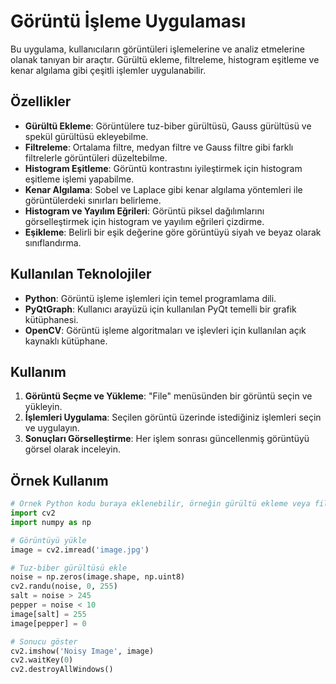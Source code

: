 # Görüntü İşleme Uygulaması

Bu uygulama, kullanıcıların görüntüleri işlemelerine ve analiz etmelerine olanak tanıyan bir araçtır. Gürültü ekleme, filtreleme, histogram eşitleme ve kenar algılama gibi çeşitli işlemler uygulanabilir.

## Özellikler

- **Gürültü Ekleme**: Görüntülere tuz-biber gürültüsü, Gauss gürültüsü ve spekül gürültüsü ekleyebilme.
- **Filtreleme**: Ortalama filtre, medyan filtre ve Gauss filtre gibi farklı filtrelerle görüntüleri düzeltebilme.
- **Histogram Eşitleme**: Görüntü kontrastını iyileştirmek için histogram eşitleme işlemi yapabilme.
- **Kenar Algılama**: Sobel ve Laplace gibi kenar algılama yöntemleri ile görüntülerdeki sınırları belirleme.
- **Histogram ve Yayılım Eğrileri**: Görüntü piksel dağılımlarını görselleştirmek için histogram ve yayılım eğrileri çizdirme.
- **Eşikleme**: Belirli bir eşik değerine göre görüntüyü siyah ve beyaz olarak sınıflandırma.

## Kullanılan Teknolojiler

- **Python**: Görüntü işleme işlemleri için temel programlama dili.
- **PyQtGraph**: Kullanıcı arayüzü için kullanılan PyQt temelli bir grafik kütüphanesi.
- **OpenCV**: Görüntü işleme algoritmaları ve işlevleri için kullanılan açık kaynaklı kütüphane.

## Kullanım

1. **Görüntü Seçme ve Yükleme**: "File" menüsünden bir görüntü seçin ve yükleyin.
2. **İşlemleri Uygulama**: Seçilen görüntü üzerinde istediğiniz işlemleri seçin ve uygulayın.
3. **Sonuçları Görselleştirme**: Her işlem sonrası güncellenmiş görüntüyü görsel olarak inceleyin.

## Örnek Kullanım

```python
# Örnek Python kodu buraya eklenebilir, örneğin gürültü ekleme veya filtreleme işlemi.
import cv2
import numpy as np

# Görüntüyü yükle
image = cv2.imread('image.jpg')

# Tuz-biber gürültüsü ekle
noise = np.zeros(image.shape, np.uint8)
cv2.randu(noise, 0, 255)
salt = noise > 245
pepper = noise < 10
image[salt] = 255
image[pepper] = 0

# Sonucu göster
cv2.imshow('Noisy Image', image)
cv2.waitKey(0)
cv2.destroyAllWindows()
